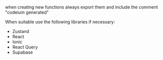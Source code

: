 when creating new functions always export them and include the comment "codeium generated"

When suitable use the following libraries if necessary:
- Zustand
- React
- Ionic
- React Query
- Supabase